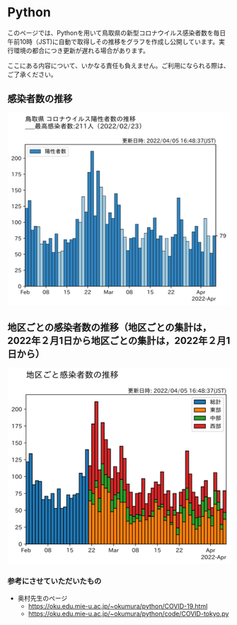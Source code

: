 # Python
このページでは、Pythonを用いて鳥取県の新型コロナウイルス感染者数を毎日午前10時（JST)に自動で取得しその推移をグラフを作成し公開しています。実行環境の都合につき更新が遅れる場合があります。

ここにある内容について、いかなる責任も負えません。ご利用になられる際は、ご了承ください。
## 感染者数の推移

![fig1](covid19/Data/fig/graph/tottori.svg)
## 地区ごとの感染者数の推移（地区ごとの集計は，2022年２月1日から地区ごとの集計は，2022年２月1日から）

![fig2](covid19/Data/fig/graph/tottori-area.svg)

### 参考にさせていただいたもの
* 奥村先生のページ
   - https://oku.edu.mie-u.ac.jp/~okumura/python/COVID-19.html
   - https://oku.edu.mie-u.ac.jp/~okumura/python/code/COVID-tokyo.py